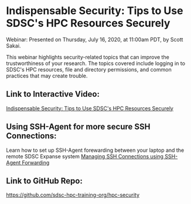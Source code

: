 # Indispensable Security: Tips to Use SDSC's HPC Resources Securely

Webinar: Presented on Thursday, July 16, 2020, at 11:00am PDT, by Scott Sakai.

This webinar  highlights security-related topics that can improve the trustworthiness of your research. The topics covered include logging in to SDSC's HPC resources, file and directory permissions, and common practices that may create trouble.

## Link to Interactive Video:
[Indispensable Security: Tips to Use SDSC's HPC Resources Securely](https://education.sdsc.edu/training/interactive/202007_security_tips/index.php)

## Using SSH-Agent for more secure SSH Connections:
Learn how to set up SSH-Agent forewarding between your laptop and the remote SDSC Expanse system
[Managing SSH Connections using SSH-Agent Forwarding](https://github.com/sdsc-hpc-training-org/hpc-security/blob/master/ssh_methods/connect-using-ssh-agent.md)

## Link to GitHub Repo:
https://github.com/sdsc-hpc-training-org/hpc-security
